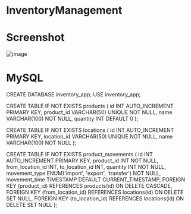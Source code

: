 # InventoryManagement



# Screenshot

![image](https://github.com/user-attachments/assets/b17a81a1-e0fb-40b5-85c7-100d32c2b23c)


# MySQL

CREATE DATABASE inventory_app;
USE inventory_app;

CREATE TABLE IF NOT EXISTS products (
    id INT AUTO_INCREMENT PRIMARY KEY,
    product_id VARCHAR(50) UNIQUE NOT NULL,
    name VARCHAR(100) NOT NULL,
    quantity INT DEFAULT 0
);

CREATE TABLE IF NOT EXISTS locations (
    id INT AUTO_INCREMENT PRIMARY KEY,
    location_id VARCHAR(50) UNIQUE NOT NULL,
    name VARCHAR(100) NOT NULL
);

CREATE TABLE IF NOT EXISTS product_movements (
    id INT AUTO_INCREMENT PRIMARY KEY,
    product_id INT NOT NULL,
    from_location_id INT,
    to_location_id INT,
    quantity INT NOT NULL,
    movement_type ENUM('import', 'export', 'transfer') NOT NULL,
    movement_time TIMESTAMP DEFAULT CURRENT_TIMESTAMP,
    FOREIGN KEY (product_id) REFERENCES products(id) ON DELETE CASCADE,
    FOREIGN KEY (from_location_id) REFERENCES locations(id) ON DELETE SET NULL,
    FOREIGN KEY (to_location_id) REFERENCES locations(id) ON DELETE SET NULL
);

